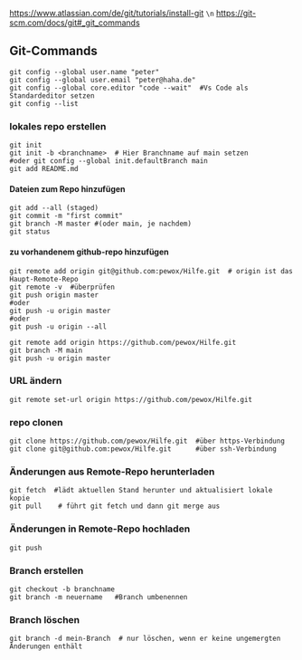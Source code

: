 https://www.atlassian.com/de/git/tutorials/install-git ```\n```
https://git-scm.com/docs/git#_git_commands

## Git-Commands
```
git config --global user.name "peter"
git config --global user.email "peter@haha.de"
git config --global core.editor "code --wait"  #Vs Code als Standardeditor setzen
git config --list
```
### lokales repo erstellen
```
git init
git init -b <branchname>  # Hier Branchname auf main setzen
#oder git config --global init.defaultBranch main
git add README.md
```
#### Dateien zum Repo hinzufügen
```
git add --all (staged)
git commit -m "first commit"
git branch -M master #(oder main, je nachdem)
git status
```
#### zu vorhandenem github-repo hinzufügen
```
git remote add origin git@github.com:pewox/Hilfe.git  # origin ist das Haupt-Remote-Repo
git remote -v  #überprüfen
git push origin master
#oder
git push -u origin master
#oder
git push -u origin --all

git remote add origin https://github.com/pewox/Hilfe.git
git branch -M main
git push -u origin master
```
### URL ändern
```
git remote set-url origin https://github.com/pewox/Hilfe.git
```
### repo clonen
```
git clone https://github.com/pewox/Hilfe.git  #über https-Verbindung
git clone git@github.com:pewox/Hilfe.git      #über ssh-Verbindung
```
### Änderungen aus Remote-Repo herunterladen
```
git fetch  #lädt aktuellen Stand herunter und aktualisiert lokale kopie
git pull    # führt git fetch und dann git merge aus 
```
### Änderungen in Remote-Repo hochladen
```
git push
```
### Branch erstellen
```
git checkout -b branchname
git branch -m neuername   #Branch umbenennen
```
### Branch löschen
```
git branch -d mein-Branch  # nur löschen, wenn er keine ungemergten Änderungen enthält
```
